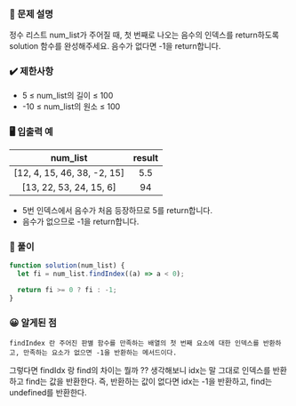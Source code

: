### 📝 문제 설명

정수 리스트 num_list가 주어질 때, 첫 번째로 나오는 음수의 인덱스를 return하도록 solution 함수를 완성해주세요. 음수가 없다면 -1을 return합니다.

### ✔️ 제한사항

- 5 ≤ num_list의 길이 ≤ 100
- -10 ≤ num_list의 원소 ≤ 100

### 🖥️ 입출력 예

|          num_list           | result |
| :-------------------------: | :----: |
| [12, 4, 15, 46, 38, -2, 15] |  5.5   |
|   [13, 22, 53, 24, 15, 6]   |   94   |

- 5번 인덱스에서 음수가 처음 등장하므로 5를 return합니다.
- 음수가 없으므로 -1을 return합니다.

### 🧐 풀이

```js
function solution(num_list) {
  let fi = num_list.findIndex((a) => a < 0);

  return fi >= 0 ? fi : -1;
}
```

### 😀 알게된 점

```
findIndex 란 주어진 판별 함수를 만족하는 배열의 첫 번째 요소에 대한 인덱스를 반환하고, 만족하는 요소가 없으면 -1을 반환하는 메서드이다.
```

그렇다면 findIdx 랑 find의 차이는 뭘까 ?? 생각해보니 idx는 말 그대로 인덱스를 반환하고 find는 값을 반환한다. 즉, 반환하는 값이 없다면 idx는 -1을 반환하고, find는 undefined를 반환한다.
